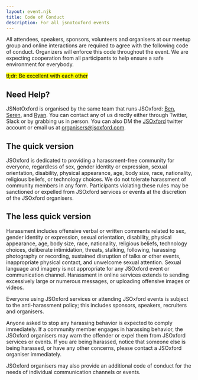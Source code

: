 ```yaml
---
layout: event.njk
title: Code of Conduct
description: For all jsnotoxford events
---
```


<p>
  All attendees, speakers, sponsors, volunteers and organisers at our meetup group and online interactions are required to agree with the following code of conduct. Organizers will enforce this code throughout the event. We are expecting cooperation from all participants to help ensure a safe environment for everybody.
</p>
<p>
  <mark>tl;dr: Be excellent with each other</mark>
</p>

<h2>Need Help?</h2>
<p>
  JSNotOxford is organised by the same team that runs JSOxford: <a href="https://twitter.com/benjaminbenben/">Ben</a>, <a href="https://twitter.com/ninjanails">Seren</a>, and <a href="https://twitter.com/spikeheap">Ryan</a>. You can contact any of us directly either through Twitter, Slack or by grabbing us in person. You can also DM the <a href="https://twitter.com/jsoxford">JSOxford</a> twitter account or email us at <a href="mailto:organisers@jsoxford.com">organisers@jsoxford.com</a>.
</p>

<h2>The quick version</h2>

<p>
    JSOxford is dedicated to providing a harassment-free community for everyone, regardless of sex, gender identity or expression, sexual orientation, disability, physical appearance, age, body size, race, nationality, religious beliefs, or technology choices. We do not tolerate harassment of community members in any form. Participants violating these rules may be sanctioned or expelled from JSOxford services or events at the discretion of the JSOxford organisers.
</p>

<h2>The less quick version</h2>

<p>
  Harassment includes offensive verbal or written comments related to sex, gender identity or expression, sexual orientation, disability, physical appearance, age, body size, race, nationality, religious beliefs, technology choices, deliberate intimidation, threats, stalking, following, harassing photography or recording, sustained disruption of talks or other events, inappropriate physical contact, and unwelcome sexual attention. Sexual language and imagery is not appropriate for any JSOxford event or communication channel. Harassment in online services extends to sending excessively large or numerous messages, or uploading offensive images or videos.
</p>

<p>
  Everyone using JSOxford services or attending JSOxford events is subject to the anti-harassment policy; this includes sponsors, speakers, recruiters and organisers.
</p>

<p>
  Anyone asked to stop any harassing behavior is expected to comply immediately.
  If a community member engages in harassing behavior, the JSOxford organisers may warn the offender or expel them from JSOxford services or events. If you are being harassed, notice that someone else is being harassed, or have any other concerns, please contact a JSOxford organiser immediately.
</p>

<p>
  JSOxford organisers may also provide an additional code of conduct for the needs of individual communication channels or events.
</p>
